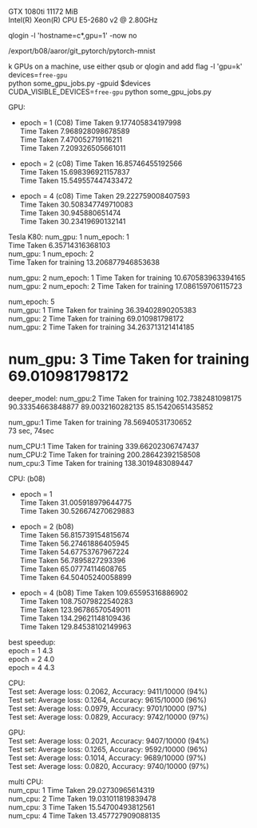 GTX 1080ti  11172 MiB  
Intel(R) Xeon(R) CPU E5-2680 v2 @ 2.80GHz

qlogin -l 'hostname=c*,gpu=1' -now no  

/export/b08/aaror/git_pytorch/pytorch-mnist  

k GPUs on a machine, use either qsub or qlogin and add flag -l 'gpu=k'  
devices=`free-gpu`  
python some_gpu_jobs.py -gpuid $devices  
CUDA_VISIBLE_DEVICES=`free-gpu` python some_gpu_jobs.py  

GPU:  
 - epoch = 1  (C08)
Time Taken 9.177405834197998  
Time Taken 7.968928098678589  
Time Taken 7.470052719116211  
Time Taken 7.209326505661011  

- epoch = 2  (c08)
Time Taken 16.85746455192566  
Time Taken 15.698396921157837  
Time Taken 15.549557447433472  

- epoch = 4  (c08)
Time Taken 29.222759008407593  
Time Taken 30.508347749710083  
Time Taken 30.945880651474  
Time Taken 30.23419690132141  

Tesla K80: 
num_gpu: 1 num_epoch: 1  
Time Taken 6.35714316368103  
num_gpu: 1 num_epoch: 2  
Time Taken for training 13.206877946853638  

num_gpu: 2 num_epoch: 1 
Time Taken for training 10.670583963394165  
num_gpu: 2 num_epoch: 2 
Time Taken for training 17.086159706115723  

num_epoch: 5  
num_gpu: 1 Time Taken for training 36.39402890205383  
num_gpu: 2 Time Taken for training 69.010981798172  
num_gpu: 2 Time Taken for training 34.263713121414185
# num_gpu: 3 Time Taken for training 69.010981798172  

deeper_model:
num_gpu:2 Time Taken for training 102.7382481098175
90.33354663848877  89.0032160282135  85.15420651435852  

num_gpu:1 Time Taken for training 78.56940531730652  
73 sec, 74sec

num_CPU:1 Time Taken for training 339.66202306747437  
num_CPU:2 Time Taken for training 200.28642392158508  
num_cpu:3 Time Taken for training 138.3019483089447

CPU:  (b08)
- epoch = 1  
Time Taken 31.005918979644775  
Time Taken 30.526674270629883  

- epoch = 2 (b08)  
Time Taken 56.815739154815674  
Time Taken 56.27461886405945  
Time Taken 54.67753767967224  
Time Taken 56.7895827293396  
Time Taken 65.07774114608765  
Time Taken 64.50405240058899  

- epoch = 4  (b08)
Time Taken 109.65595316886902  
Time Taken 108.75079822540283  
Time Taken 123.96786570549011  
Time Taken 134.29621148109436  
Time Taken 129.84538102149963  

best speedup:  
epoch = 1  4.3  
epoch = 2  4.0  
epoch = 4  4.3  

CPU:  
Test set: Average loss: 0.2062, Accuracy: 9411/10000 (94%)  
Test set: Average loss: 0.1264, Accuracy: 9615/10000 (96%)  
Test set: Average loss: 0.0979, Accuracy: 9701/10000 (97%)  
Test set: Average loss: 0.0829, Accuracy: 9742/10000 (97%)  

GPU:  
Test set: Average loss: 0.2021, Accuracy: 9407/10000 (94%)  
Test set: Average loss: 0.1265, Accuracy: 9592/10000 (96%)  
Test set: Average loss: 0.1014, Accuracy: 9689/10000 (97%)  
Test set: Average loss: 0.0820, Accuracy: 9740/10000 (97%)  

multi CPU:  
num_cpu: 1 Time Taken 29.02730965614319  
num_cpu: 2 Time Taken 19.031011819839478  
num_cpu: 3 Time Taken 15.54700493812561  
num_cpu: 4 Time Taken 13.457727909088135  
